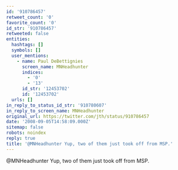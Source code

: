```yaml
---
id: '910786457'
retweet_count: '0'
favorite_count: '0'
id_str: '910786457'
retweeted: false
entities:
  hashtags: []
  symbols: []
  user_mentions:
    - name: Paul DeBettignies
      screen_name: MNHeadhunter
      indices:
        - '0'
        - '13'
      id_str: '12453702'
      id: '12453702'
  urls: []
in_reply_to_status_id_str: '910780607'
in_reply_to_screen_name: MNHeadhunter
original_url: https://twitter.com/jth/status/910786457
date: '2008-09-05T14:58:09.000Z'
sitemap: false
robots: noindex
reply: true
title: '@MNHeadhunter Yup, two of them just took off from MSP.'
---
```


@MNHeadhunter Yup, two of them just took off from MSP.